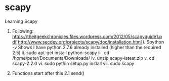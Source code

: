 # scapy
Learning Scapy

1. Following:
https://theitgeekchronicles.files.wordpress.com/2012/05/scapyguide1.pdf
http://www.secdev.org/projects/scapy/doc/installation.html
  i. $python -v
    Shows I have python 2.7.6 already installed (higher than the required 2.5)
  ii. sudo apt-get install python-scapy
  iii. cd /home/peter/Documents/Downloads/
  iv. unzip scapy-latest.zip
  v. cd scapy-2.2.0
  vi. sudo pythin setup.py install
  vii. sudo scapy

2. Functions start after this
2.1 send()
